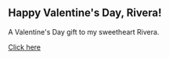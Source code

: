 ## Happy Valentine's Day, Rivera!

A Valentine's Day gift to my sweetheart Rivera.

[Click here](https://windzlife.github.io/gifts-to-rivera-2019/index.html)